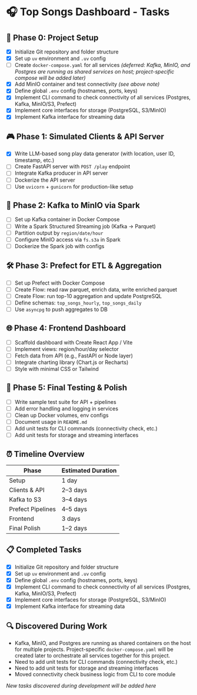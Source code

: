 # 🎧 Top Songs Dashboard - Tasks

## 🚦 Phase 0: Project Setup
- [x] Initialize Git repository and folder structure
- [x] Set up `uv` environment and `.uv` config
- [ ] Create `docker-compose.yaml` for all services *(deferred: Kafka, MinIO, and Postgres are running as shared services on host; project-specific compose will be added later)*
- [x] Add MinIO container and test connectivity *(see above note)*
- [x] Define global `.env` config (hostnames, ports, keys)
- [x] Implement CLI command to check connectivity of all services (Postgres, Kafka, MinIO/S3, Prefect)
- [x] Implement core interfaces for storage (PostgreSQL, S3/MinIO)
- [x] Implement Kafka interface for streaming data

## 🎮 Phase 1: Simulated Clients & API Server
- [x] Write LLM-based song play data generator (with location, user ID, timestamp, etc.)
- [ ] Create FastAPI server with `POST /play` endpoint
- [ ] Integrate Kafka producer in API server
- [ ] Dockerize the API server
- [ ] Use `uvicorn` + `gunicorn` for production-like setup

## 🔄 Phase 2: Kafka to MinIO via Spark
- [ ] Set up Kafka container in Docker Compose
- [ ] Write a Spark Structured Streaming job (Kafka → Parquet)
- [ ] Partition output by `region/date/hour`
- [ ] Configure MinIO access via `fs.s3a` in Spark
- [ ] Dockerize the Spark job with configs

## 🛠️ Phase 3: Prefect for ETL & Aggregation
- [ ] Set up Prefect with Docker Compose
- [ ] Create Flow: read raw parquet, enrich data, write enriched parquet
- [ ] Create Flow: run top-10 aggregation and update PostgreSQL
- [ ] Define schemas: `top_songs_hourly`, `top_songs_daily`
- [ ] Use `asyncpg` to push aggregates to DB

## 🌐 Phase 4: Frontend Dashboard
- [ ] Scaffold dashboard with Create React App / Vite
- [ ] Implement views: region/hour/day selector
- [ ] Fetch data from API (e.g., FastAPI or Node layer)
- [ ] Integrate charting library (Chart.js or Recharts)
- [ ] Style with minimal CSS or Tailwind

## 🧪 Phase 5: Final Testing & Polish
- [ ] Write sample test suite for API + pipelines
- [ ] Add error handling and logging in services
- [ ] Clean up Docker volumes, env configs
- [ ] Document usage in `README.md`
- [ ] Add unit tests for CLI commands (connectivity check, etc.)
- [ ] Add unit tests for storage and streaming interfaces

## ⏰ Timeline Overview
| Phase            | Estimated Duration |
|------------------|--------------------|
| Setup            | 1 day              |
| Clients & API    | 2–3 days           |
| Kafka to S3      | 3–4 days           |
| Prefect Pipelines| 4–5 days           |
| Frontend         | 3 days             |
| Final Polish     | 1–2 days           |

## 📋 Completed Tasks
- [x] Initialize Git repository and folder structure
- [x] Set up `uv` environment and `.uv` config
- [x] Define global `.env` config (hostnames, ports, keys)
- [x] Implement CLI command to check connectivity of all services (Postgres, Kafka, MinIO/S3, Prefect)
- [x] Implement core interfaces for storage (PostgreSQL, S3/MinIO)
- [x] Implement Kafka interface for streaming data

## 🔍 Discovered During Work
- Kafka, MinIO, and Postgres are running as shared containers on the host for multiple projects. Project-specific `docker-compose.yaml` will be created later to orchestrate all services together for this project.
- Need to add unit tests for CLI commands (connectivity check, etc.)
- Need to add unit tests for storage and streaming interfaces
- Moved connectivity check business logic from CLI to core module

*New tasks discovered during development will be added here* 
